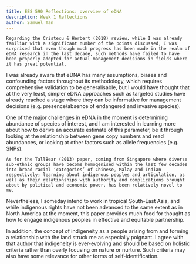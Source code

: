 ```yaml
---
title: EES 590 Reflections: overview of eDNA
description: Week 1 Reflections
author: Samuel Tan
---
```


    Regarding the Cristecu & Herbert (2018) review, while I was already familiar with a significant number of the points discussed, I was surprised that even though much progress has been made in the realm of eDNA research in the last decade, such methods have failed to have been properly adopted for actual management decisions in fields where it has great potential. 
    
I was already aware that eDNA has many assumptions, biases and confounding factors throughout its methodology, which requires comprehensive validation to be generalisable, but I would have thought that at the very least, simpler eDNA approaches such as targeted studies have already reached a stage where they can be informative for management decisions (e.g. presence/absence of endangered and invasive species).

One of the major challenges in eDNA in the moment is determining abundance of species of interest, and I am interested in learning more about how to derive an accurate estimate of this parameter, be it through looking at the relationship between gene copy numbers and read abundances, or looking at other factors such as allele frequencies (e.g. SNPs).   

    As for the TallBear (2013) paper, coming from Singapore where diverse sub-ethnic groups have become homogenised within the last few decades into broad racial ‘categories’ of Chinese, Malay and Indian respectively; learning about indigenous peoples and articulation, as well as their relationships with authority and complications brought about by political and economic power, has been relatively novel to me. 
    
Nevertheless, I someday intend to work in tropical South-East Asia, and while indigenous rights have not been advanced to the same extent as in North America at the moment, this paper provides much food for thought as how to engage indigenous peoples in effective and equitable partnership. 

In addition, the concept of indigeneity as a people arising from and forming a relationship with the land struck me as especially poignant. I agree with that author that indigeneity is ever-evolving and should be based on holistic criteria rather than overly focusing on nature or nurture. Such criteria may also have some relevance for other forms of self-identification. 

